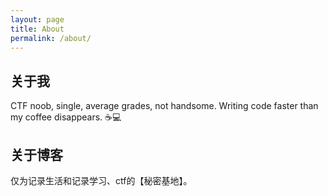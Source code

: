 ```yaml
---
layout: page
title: About
permalink: /about/
---
```


## 关于我
CTF noob, single, average grades, not handsome. Writing code faster than my coffee disappears. ☕💻 

## 关于博客
仅为记录生活和记录学习、ctf的【秘密基地】。
